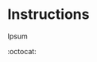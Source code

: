 # Instructions
Ipsum

:octocat:

<!-- https://dvj70ijwahy8c.cloudfront.net/Epoch/icon | [{"description": "Slide One", "image": "https://picsum.photos/id/195/620/620"}, {"description": "Slide Two", "image": "https://picsum.photos/id/196/620/620"}, {"description": "Slide Three", "image": "https://picsum.photos/id/197/620/620"}] -->


